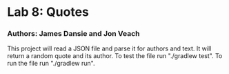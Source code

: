 # Lab 8: Quotes
### Authors: James Dansie and Jon Veach
This project will read a JSON file and parse it for authors and text. It will return a random quote and its author. To test the file run "./gradlew test". To run the file run "./gradlew run".